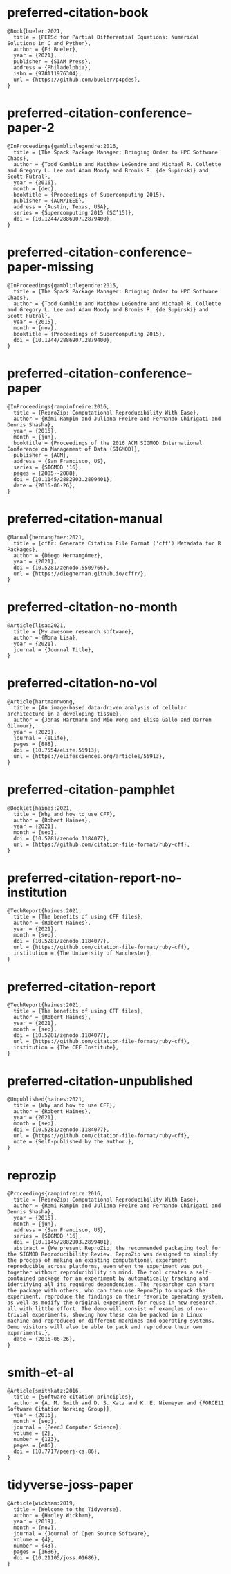 # preferred-citation-book

    @Book{bueler:2021,
      title = {PETSc for Partial Differential Equations: Numerical Solutions in C and Python},
      author = {Ed Bueler},
      year = {2021},
      publisher = {SIAM Press},
      address = {Philadelphia},
      isbn = {978111976304},
      url = {https://github.com/bueler/p4pdes},
    }

# preferred-citation-conference-paper-2

    @InProceedings{gamblinlegendre:2016,
      title = {The Spack Package Manager: Bringing Order to HPC Software Chaos},
      author = {Todd Gamblin and Matthew LeGendre and Michael R. Collette and Gregory L. Lee and Adam Moody and Bronis R. {de Supinski} and Scott Futral},
      year = {2016},
      month = {dec},
      booktitle = {Proceedings of Supercomputing 2015},
      publisher = {ACM/IEEE},
      address = {Austin, Texas, USA},
      series = {Supercomputing 2015 (SC’15)},
      doi = {10.1244/2886907.2879400},
    }

# preferred-citation-conference-paper-missing

    @InProceedings{gamblinlegendre:2015,
      title = {The Spack Package Manager: Bringing Order to HPC Software Chaos},
      author = {Todd Gamblin and Matthew LeGendre and Michael R. Collette and Gregory L. Lee and Adam Moody and Bronis R. {de Supinski} and Scott Futral},
      year = {2015},
      month = {nov},
      booktitle = {Proceedings of Supercomputing 2015},
      doi = {10.1244/2886907.2879400},
    }

# preferred-citation-conference-paper

    @InProceedings{rampinfreire:2016,
      title = {ReproZip: Computational Reproducibility With Ease},
      author = {Rémi Rampin and Juliana Freire and Fernando Chirigati and Dennis Shasha},
      year = {2016},
      month = {jun},
      booktitle = {Proceedings of the 2016 ACM SIGMOD International Conference on Management of Data (SIGMOD)},
      publisher = {ACM},
      address = {San Francisco, US},
      series = {SIGMOD '16},
      pages = {2085--2088},
      doi = {10.1145/2882903.2899401},
      date = {2016-06-26},
    }

# preferred-citation-manual

    @Manual{hernang?mez:2021,
      title = {cffr: Generate Citation File Format ('cff') Metadata for R Packages},
      author = {Diego Hernangómez},
      year = {2021},
      doi = {10.5281/zenodo.5509766},
      url = {https://dieghernan.github.io/cffr/},
    }

# preferred-citation-no-month

    @Article{lisa:2021,
      title = {My awesome research software},
      author = {Mona Lisa},
      year = {2021},
      journal = {Journal Title},
    }

# preferred-citation-no-vol

    @Article{hartmannwong,
      title = {An image-based data-driven analysis of cellular architecture in a developing tissue},
      author = {Jonas Hartmann and Mie Wong and Elisa Gallo and Darren Gilmour},
      year = {2020},
      journal = {eLife},
      pages = {888},
      doi = {10.7554/eLife.55913},
      url = {https://elifesciences.org/articles/55913},
    }

# preferred-citation-pamphlet

    @Booklet{haines:2021,
      title = {Why and how to use CFF},
      author = {Robert Haines},
      year = {2021},
      month = {sep},
      doi = {10.5281/zenodo.1184077},
      url = {https://github.com/citation-file-format/ruby-cff},
    }

# preferred-citation-report-no-institution

    @TechReport{haines:2021,
      title = {The benefits of using CFF files},
      author = {Robert Haines},
      year = {2021},
      month = {sep},
      doi = {10.5281/zenodo.1184077},
      url = {https://github.com/citation-file-format/ruby-cff},
      institution = {The University of Manchester},
    }

# preferred-citation-report

    @TechReport{haines:2021,
      title = {The benefits of using CFF files},
      author = {Robert Haines},
      year = {2021},
      month = {sep},
      doi = {10.5281/zenodo.1184077},
      url = {https://github.com/citation-file-format/ruby-cff},
      institution = {The CFF Institute},
    }

# preferred-citation-unpublished

    @Unpublished{haines:2021,
      title = {Why and how to use CFF},
      author = {Robert Haines},
      year = {2021},
      month = {sep},
      doi = {10.5281/zenodo.1184077},
      url = {https://github.com/citation-file-format/ruby-cff},
      note = {Self-published by the author.},
    }

# reprozip

    @Proceedings{rampinfreire:2016,
      title = {ReproZip: Computational Reproducibility With Ease},
      author = {Remi Rampin and Juliana Freire and Fernando Chirigati and Dennis Shasha},
      year = {2016},
      month = {jun},
      address = {San Francisco, US},
      series = {SIGMOD '16},
      doi = {10.1145/2882903.2899401},
      abstract = {We present ReproZip, the recommended packaging tool for the SIGMOD Reproducibility Review. ReproZip was designed to simplify the process of making an existing computational experiment reproducible across platforms, even when the experiment was put together without reproducibility in mind. The tool creates a self-contained package for an experiment by automatically tracking and identifying all its required dependencies. The researcher can share the package with others, who can then use ReproZip to unpack the experiment, reproduce the findings on their favorite operating system, as well as modify the original experiment for reuse in new research, all with little effort. The demo will consist of examples of non-trivial experiments, showing how these can be packed in a Linux machine and reproduced on different machines and operating systems. Demo visitors will also be able to pack and reproduce their own experiments.},
      date = {2016-06-26},
    }

# smith-et-al

    @Article{smithkatz:2016,
      title = {Software citation principles},
      author = {A. M. Smith and D. S. Katz and K. E. Niemeyer and {FORCE11 Software Citation Working Group}},
      year = {2016},
      month = {sep},
      journal = {PeerJ Computer Science},
      volume = {2},
      number = {123},
      pages = {e86},
      doi = {10.7717/peerj-cs.86},
    }

# tidyverse-joss-paper

    @Article{wickham:2019,
      title = {Welcome to the Tidyverse},
      author = {Hadley Wickham},
      year = {2019},
      month = {nov},
      journal = {Journal of Open Source Software},
      volume = {4},
      number = {43},
      pages = {1686},
      doi = {10.21105/joss.01686},
    }

